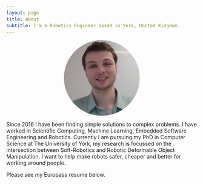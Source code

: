 ```yaml
---
layout: page
title: About
subtitle: I'm a Robotics Engineer based in York, United Kingdom.
---
```


<img src="/assets/img/avactar-me.png" alt="drawing" style="display:block;width:200px;border-radius:50%;margin-left:auto;margin-right:auto"/>


Since 2016 I have been finding simple solutions to complex problems.
I have worked in Scientific Computing, Machine Learning, Embedded Software Engineering and Robotics.
Currently I am pursuing my PhD in Computer Science at The University of York, my research is focussed on
the intersection between Soft-Robotics and Robotic Deformable Object Manipulation. I want to help make robots
safer, cheaper and better for working around people.

Please see my Europass resume below.

<object data="/assets/pdf/ryan-mckenna-cv.pdf#toolbar=0&navpanes=0&scrollbar=0" width="150%" height="800" style="display:block;margin-left:auto;margin-right:auto" ></object>
